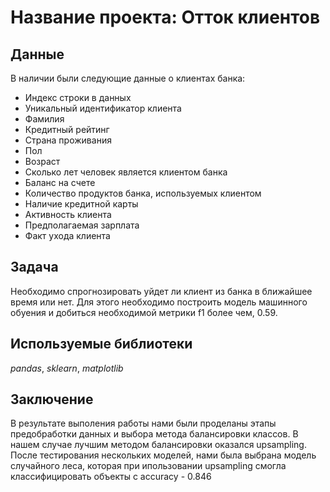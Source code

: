 # Название проекта: Отток клиентов


## Данные

В наличии были следующие данные о клиентах банка:
- Индекс строки в данных
- Уникальный идентификатор клиента
- Фамилия
- Кредитный рейтинг
- Страна проживания
- Пол
- Возраст
- Сколько лет человек является клиентом банка
- Баланс на счете
- Количество продуктов банка, используемых клиентом
- Наличие кредитной карты
- Активность клиента
- Предполагаемая зарплата
- Факт ухода клиента

## Задача

Необходимо спрогнозировать уйдет ли клиент из банка в ближайшее время или нет. Для этого необходимо построить модель машинного обуения и добиться необходимой метрики f1 более чем, 0.59.  

## Используемые библиотеки
*pandas*, *sklearn*, *matplotlib*

## Заключение
В результате выполения работы нами были проделаны этапы предобработки данных и выбора метода балансировки классов. В нашем случае лучшим методом балансировки оказался upsampling.
После тестирования нескольких моделей, нами была выбрана модель случайного леса, которая при ипользовании upsampling смогла классифицировать объекты с accuracy - 0.846
